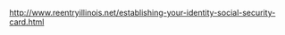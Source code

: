 http://www.reentryillinois.net/establishing-your-identity-social-security-card.html

[Click here to return to Establishing Your Identity]: about:EstablishingIdentity.html
[SS-5]: http://www.ssa.gov/online/ss-5.html
[Social Security Website]: http://www.ssa.gov/
